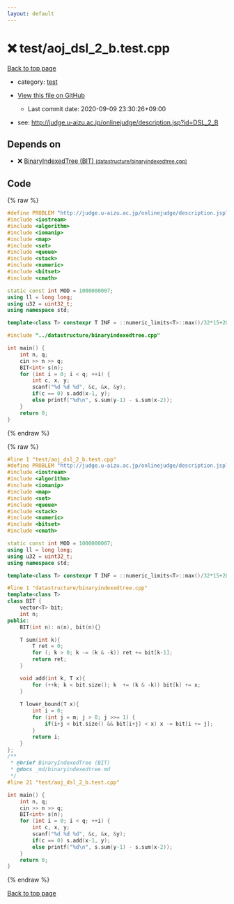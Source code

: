 ```yaml
---
layout: default
---
```


<!-- mathjax config similar to math.stackexchange -->
<script type="text/javascript" async
  src="https://cdnjs.cloudflare.com/ajax/libs/mathjax/2.7.5/MathJax.js?config=TeX-MML-AM_CHTML">
</script>
<script type="text/x-mathjax-config">
  MathJax.Hub.Config({
    TeX: { equationNumbers: { autoNumber: "AMS" }},
    tex2jax: {
      inlineMath: [ ['$','$'] ],
      processEscapes: true
    },
    "HTML-CSS": { matchFontHeight: false },
    displayAlign: "left",
    displayIndent: "2em"
  });
</script>

<script type="text/javascript" src="https://cdnjs.cloudflare.com/ajax/libs/jquery/3.4.1/jquery.min.js"></script>
<script src="https://cdn.jsdelivr.net/npm/jquery-balloon-js@1.1.2/jquery.balloon.min.js" integrity="sha256-ZEYs9VrgAeNuPvs15E39OsyOJaIkXEEt10fzxJ20+2I=" crossorigin="anonymous"></script>
<script type="text/javascript" src="../../assets/js/copy-button.js"></script>
<link rel="stylesheet" href="../../assets/css/copy-button.css" />


# :x: test/aoj_dsl_2_b.test.cpp

<a href="../../index.html">Back to top page</a>

* category: <a href="../../index.html#098f6bcd4621d373cade4e832627b4f6">test</a>
* <a href="{{ site.github.repository_url }}/blob/master/test/aoj_dsl_2_b.test.cpp">View this file on GitHub</a>
    - Last commit date: 2020-09-09 23:30:26+09:00


* see: <a href="http://judge.u-aizu.ac.jp/onlinejudge/description.jsp?id=DSL_2_B">http://judge.u-aizu.ac.jp/onlinejudge/description.jsp?id=DSL_2_B</a>


## Depends on

* :x: <a href="../../library/datastructure/binaryindexedtree.cpp.html">BinaryIndexedTree (BIT) <small>(datastructure/binaryindexedtree.cpp)</small></a>


## Code

<a id="unbundled"></a>
{% raw %}
```cpp
#define PROBLEM "http://judge.u-aizu.ac.jp/onlinejudge/description.jsp?id=DSL_2_B"
#include <iostream>
#include <algorithm>
#include <iomanip>
#include <map>
#include <set>
#include <queue>
#include <stack>
#include <numeric>
#include <bitset>
#include <cmath>

static const int MOD = 1000000007;
using ll = long long;
using u32 = uint32_t;
using namespace std;

template<class T> constexpr T INF = ::numeric_limits<T>::max()/32*15+208;

#include "../datastructure/binaryindexedtree.cpp"

int main() {
    int n, q;
    cin >> n >> q;
    BIT<int> s(n);
    for (int i = 0; i < q; ++i) {
        int c, x, y;
        scanf("%d %d %d", &c, &x, &y);
        if(c == 0) s.add(x-1, y);
        else printf("%d\n", s.sum(y-1) - s.sum(x-2));
    }
    return 0;
}
```
{% endraw %}

<a id="bundled"></a>
{% raw %}
```cpp
#line 1 "test/aoj_dsl_2_b.test.cpp"
#define PROBLEM "http://judge.u-aizu.ac.jp/onlinejudge/description.jsp?id=DSL_2_B"
#include <iostream>
#include <algorithm>
#include <iomanip>
#include <map>
#include <set>
#include <queue>
#include <stack>
#include <numeric>
#include <bitset>
#include <cmath>

static const int MOD = 1000000007;
using ll = long long;
using u32 = uint32_t;
using namespace std;

template<class T> constexpr T INF = ::numeric_limits<T>::max()/32*15+208;

#line 1 "datastructure/binaryindexedtree.cpp"
template<class T>
class BIT {
    vector<T> bit;
    int n;
public:
    BIT(int n): n(n), bit(n){}

    T sum(int k){
        T ret = 0;
        for (; k > 0; k -= (k & -k)) ret += bit[k-1];
        return ret;
    }

    void add(int k, T x){
        for (++k; k < bit.size(); k  += (k & -k)) bit[k] += x;
    }
    
    T lower_bound(T x){
        int i = 0;
        for (int j = m; j > 0; j >>= 1) {
            if(i+j < bit.size() && bit[i+j] < x) x -= bit[i += j];
        }
        return i;
    }
};
/**
 * @brief BinaryIndexedTree (BIT)
 * @docs _md/binaryindexedtree.md
 */
#line 21 "test/aoj_dsl_2_b.test.cpp"

int main() {
    int n, q;
    cin >> n >> q;
    BIT<int> s(n);
    for (int i = 0; i < q; ++i) {
        int c, x, y;
        scanf("%d %d %d", &c, &x, &y);
        if(c == 0) s.add(x-1, y);
        else printf("%d\n", s.sum(y-1) - s.sum(x-2));
    }
    return 0;
}

```
{% endraw %}

<a href="../../index.html">Back to top page</a>

